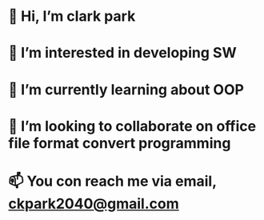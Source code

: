 # 👋 Hi, I’m clark park
# 👀 I’m interested in developing SW
# 🌱 I’m currently learning about OOP
# 💞️ I’m looking to collaborate on office file format convert programming
# 📫 You con reach me via email, ckpark2040@gmail.com

<!---
clark-park-2040/clark-park-2040 is a ✨ special ✨ repository because its `README.md` (this file) appears on your GitHub profile.
You can click the Preview link to take a look at your changes.
--->
